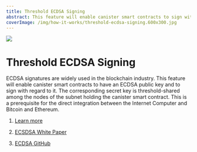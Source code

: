 ```yaml
---
title: Threshold ECDSA Signing
abstract: This feature will enable canister smart contracts to sign with regard to an ECDSA public key while its host subnet has a threshold shared secret key.
coverImage: /img/how-it-works/threshold-ecdsa-signing.600x300.jpg
---
```


![](/img/how-it-works/threshold-ecdsa-signing.600x300.jpg)

# Threshold ECDSA Signing

ECDSA signatures are widely used in the blockchain industry. This feature will enable canister smart contracts to have an ECDSA public key and to sign with regard to it. The corresponding secret key is threshold-shared among the nodes of the subnet holding the canister smart contract. This is a prerequisite for the direct integration between the Internet Computer and Bitcoin and Ethereum.

1. [Learn more](/how-it-works/threshold-ecdsa-signing/)

1. [ECSDSA White Paper](https://eprint.iacr.org/2021/1330)

1. [ECDSA GitHub](https://github.com/ic-association/nns-proposals/blob/main/proposals/governance/20210920T1500Z.md)

<!-- [Motion Proposal 21340](https://dashboard.internetcomputer.org/proposal/21340) -->

<!-- [The Internet Computer Community Adopts Threshold ECDSA Signatures Motion Proposal](https://medium.com/dfinity/the-internet-computer-community-approves-threshold-ecdsa-signatures-motion-proposal-65a0a3463492?source=friends_link&sk=db265995e31dac5ea751cd91e7b0a3b0) -->
